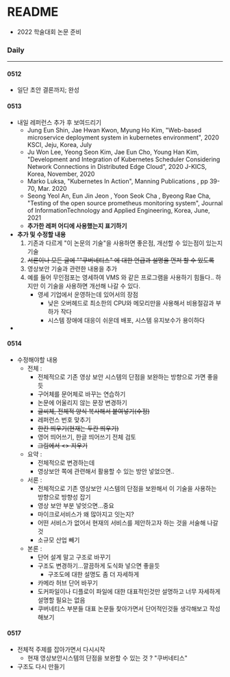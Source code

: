# README

- 2022 학술대회 논문 준비





### Daily

---

#### 0512

- 일단 초안 결론까지; 완성 



#### 0513

- 내일 레퍼런스 추가 후 보여드리기
  - Jung Eun Shin, Jae Hwan Kwon, Myung Ho Kim, "Web-based microservice deployment system in kubernetes environment", 2020 KSCI, Jeju, Korea, July
  - Ju Won Lee, Yeong Seon Kim, Jae Eun Cho, Young Han Kim, "Development and Integration of Kubernetes Scheduler Considering Network Connections in Distributed Edge Cloud", 2020 J-KICS, Korea, November, 2020
  - Marko Luksa, "Kubernetes In Action", Manning Publications , pp 39-70, Mar. 2020  
  - Seong Yeol An, Eun Jin Jeon , Yoon Seok Cha , Byeong Rae Cha, "Testing of the open source prometheus monitoring system", Journal of InformationTechnology and Applied Engineering, Korea, June, 2021
  - **추가한 레퍼 어디에 사용했는지 표기하기**
- **추가 및 수정할 내용**
  1. 기존과 다르게 "이 논문의 기술"을 사용하면 좋은점, 개선할 수 있는점이 있는지 기술
  2. ~~서론이나 모든 글에 ""쿠버네티스" 에 대한 언급과 설명을 먼저 할 수 있도록~~
  3. 영상보안 기술과 관련한 내용을 추가
  4. 예를 들어 무인점포는 영세하여 VMS 와 같은 프로그램을 사용하기 힘들다.. 하지만 이 기술을 사용하면 개선해 나갈 수 있다.
     - 영세 기업에서 운영하는데 있어서의 장점
       - 낮은 오버헤드로 최소한의 CPU와 메모리만을 사용해서 비용절감과 부하가 작다
       - 시스템 장애에 대응이 쉬운데 배포, 시스템 유지보수가 용이하다
- 



#### 0514

- 수정해야할 내용
  - 전체 :
    - 전체적으로 기존 영상 보안 시스템의 단점을 보완하는 방향으로 가면 좋을듯
    - 구어체를 문어체로 바꾸는 연습하기
    - 논문에 어울리지 않는 문장 변경하기
    - ~~글씨체, 전체적 양식 복사해서 붙여넣기(수정)~~
    - 레퍼런스 번호 맞추기
    - ~~한칸 띄우기(현재는 두칸 띄우기)~~
    - 영어 띄어쓰기, 한글 띄어쓰기 전체 검토
    - ~~그림에서 <> 지우기~~
  - 요약 :
    - 전체적으로 변경하는데 
    - 영상보안 쪽에 관련해서 활용할 수 있는 방안 넣었으면..
  - 서론 : 
    - 전체적으로 기존 영상보안 시스템의 단점을 보완해서 이 기술을 사용하는 방향으로 방향성 잡기
    - 영상 보안 부분 넣엇으면...중요
    - 마이크로서비스가 왜 많아지고 잇는지?
    - 어떤 서비스가 없어서 현재의 서비스를 제안하고자 하는 것을 서술해 나갈것
    - 소규모 산업 빼기
  - 본론  : 
    - 단어 설계 말고 구조로 바꾸기
    - 구조도 변경하기...깔끔하게 도식화 넣으면 좋을듯
      - 구조도에 대한 설명도 좀 더 자세하게
    - 카메라 허브 단어 바꾸기
    - 도커파일이나 디플로이 파일에 대한 대표적인것만 설명하고 너무 자세하게 설명할 필요는 없음
    - 쿠버네티스 부분들 대표 논문들 찾아가면서 단어적인것들 생각해보고 작성해보기



#### 0517

- 전체적 주제를 잡아가면서 다시시작
  - 현재 영상보안시스템의 단점을 보완할 수 있는 것 ? "쿠버네티스" 
- 구조도 다시 만들기
